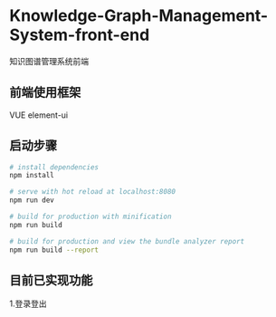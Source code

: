 # Knowledge-Graph-Management-System-front-end
知识图谱管理系统前端
## 前端使用框架
VUE
element-ui
## 启动步骤

``` bash
# install dependencies
npm install 

# serve with hot reload at localhost:8080
npm run dev

# build for production with minification
npm run build

# build for production and view the bundle analyzer report
npm run build --report
```
## 目前已实现功能
1.登录登出